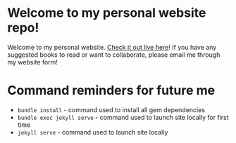 # Welcome to my personal website repo!

Welcome to my personal website. [Check it out live here](chadahunter.com)! 
If you have any suggested books to read or want to collaborate, please email me 
through my website form! 

# Command reminders for future me

- `bundle install` - command used to install all gem dependencies 
- `bundle exec jekyll serve` - command used to launch site locally for first time
- `jekyll serve` - command used to launch site locally 

